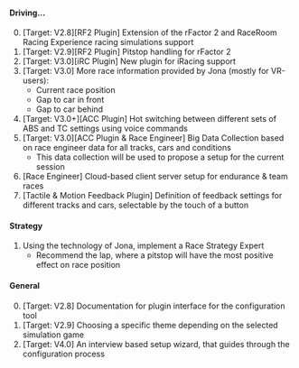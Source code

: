 #### Driving...
  0. [Target: V2.8][RF2 Plugin] Extension of the rFactor 2 and RaceRoom Racing Experience racing simulations support
  1. [Target: V2.9][RF2 Plugin] Pitstop handling for rFactor 2
  2. [Target: V3.0][iRC Plugin] New plugin for iRacing support
  3. [Target: V3.0] More race information provided by Jona (mostly for VR-users):
     - Current race position
     - Gap to car in front
     - Gap to car behind
  4. [Target: V3.0+][ACC Plugin] Hot switching between different sets of ABS and TC settings using voice commands
  5. [Target: V3.0][ACC Plugin & Race Engineer] Big Data Collection based on race engineer data for all tracks, cars and conditions
	 - This data collection will be used to propose a setup for the current session
  6. [Race Engineer] Cloud-based client server setup for endurance & team races
  7. [Tactile & Motion Feedback Plugin] Definition of feedback settings for different tracks and cars, selectable by the touch of a button

#### Strategy
  1. Using the technology of Jona, implement a Race Strategy Expert
     - Recommend the lap, where a pitstop will have the most positive effect on race position
  
#### General
  0. [Target: V2.8] Documentation for plugin interface for the configuration tool
  1. [Target: V2.9] Choosing a specific theme depending on the selected simulation game
  2. [Target: V4.0] An interview based setup wizard, that guides through the configuration process